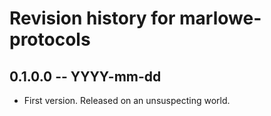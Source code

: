 # Revision history for marlowe-protocols

## 0.1.0.0 -- YYYY-mm-dd

* First version. Released on an unsuspecting world.

